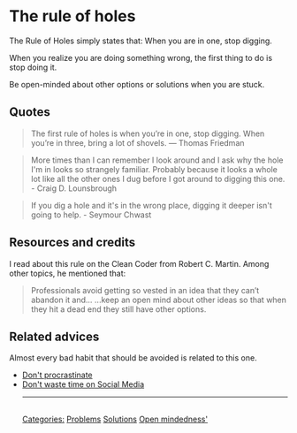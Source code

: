 # The rule of holes

The Rule of Holes simply states that: When you are in one, stop digging.

When you realize you are doing something wrong, the first thing to do is stop doing it.

Be open-minded about other options or solutions when you are stuck.

## Quotes

> The first rule of holes is when you’re in one, stop digging. When you’re in three, bring a lot of shovels. — Thomas Friedman

> More times than I can remember I look around and I ask why the hole I'm in looks so strangely familiar. Probably because it looks a whole lot like all the other ones I dug before I got around to digging this one. - Craig D. Lounsbrough

> If you dig a hole and it's in the wrong place, digging it deeper isn't going to help. - Seymour Chwast

## Resources and credits

I read about this rule on the Clean Coder from Robert C. Martin. Among other topics, he mentioned that:

> Professionals avoid getting so vested in an idea that they can’t abandon it and... ...keep an open mind about other ideas so that when they hit a dead end they still have other options.

## Related advices

Almost every bad habit that should be avoided is related to this one.

- [Don't procrastinate](../Don't%20procrastinate/index.md)
- [Don't waste time on Social Media](../Don't%20waste%20time%20on%20Social%20Media/index.md)<hr/><br/>[Categories:](../Categories/index.md) [Problems](../Categories/Problems.md) [Solutions](../Categories/Solutions.md) [Open mindedness'](../Categories/Open%20mindedness'.md)